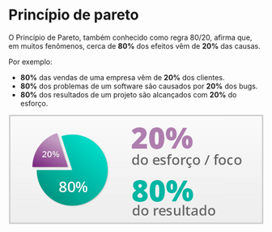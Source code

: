 # Princípio de pareto

O Princípio de Pareto, também conhecido como regra 80/20, afirma que, em muitos fenômenos, cerca de **80%** dos efeitos vêm de **20%** das causas.

Por exemplo:

* **80%** das vendas de uma empresa vêm de **20%** dos clientes.
* **80%** dos problemas de um software são causados por **20%** dos bugs.
* **80%** dos resultados de um projeto são alcançados com **20%** do esforço.

![Princípio de pareto](Imagens/principio.png)
